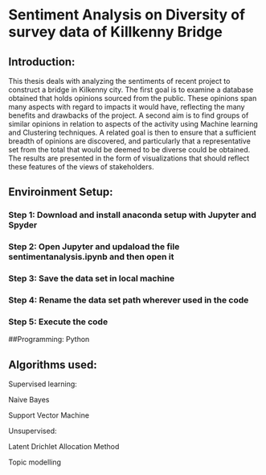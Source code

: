 # Sentiment Analysis on Diversity of survey data of Killkenny Bridge

## Introduction:

This thesis deals with analyzing the sentiments of recent project to construct a bridge in Kilkenny city. The first goal is to examine a database obtained that holds opinions sourced from the public. These opinions span many aspects with regard to impacts it would have, reflecting the many benefits and drawbacks of the project. A second aim is to find groups of similar opinions in relation to aspects of the activity using Machine learning and Clustering techniques. A related goal is then to ensure that a sufficient breadth of opinions are discovered, and particularly that a representative set from the total that would be deemed to be diverse could be obtained. The results are presented in the form of visualizations that should reflect these features of the views of stakeholders. 

## Enviroinment Setup:

### Step 1: Download and install anaconda setup with Jupyter and Spyder

### Step 2: Open Jupyter and updaload the file sentimentanalysis.ipynb and then open it

### Step 3: Save the data set in local machine

### Step 4: Rename the data set path wherever used in the code

### Step 5: Execute the code

##Programming:
Python

## Algorithms used: 

Supervised learning:

Naive Bayes

Support Vector Machine

Unsupervised:

Latent Drichlet Allocation Method

Topic modelling
